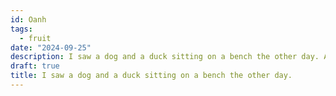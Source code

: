 ```yaml
---
id: Oanh
tags:
  - fruit
date: "2024-09-25"
description: I saw a dog and a duck sitting on a bench the other day. And on growth after death.
draft: true
title: I saw a dog and a duck sitting on a bench the other day.
---
```

